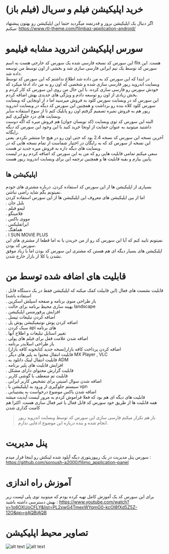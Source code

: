 # خرید اپلیکیشن فیلم و سریال (فیلم باز)
اگر دنبال یک اپلیکیشن بروز و قدرتمند میگردید حتما این اپلیکیشن رو بهتون پیشنهاد میکنم:
https://www.rtl-theme.com/filmbaz-application-android/


# سورس اپلیکیشن اندروید مشابه فیلیمو
این سورس کد نسخه فارسی شده یک سورس کد خارجی هست به اسم flix هست. این سورس کد توسط یک تیم ایرانی فارسی سازی شد و بخشی از اون توسط من توسعه داده شد.<br>
در ابتدا که این سورس کد به من داده شد اطلاع نداشتم که این سورس کد توسط وبسایت اندروید ریور فارسی سازی شده و شخصی که اون رو به من داد ادعا میکرد که خودش سورس رو فارسی سازی کرده. با این حال من روی این سورس کد کار کردم و بخش زیادی از اون رو توسعه دادم و ویژگی های جدیدی بهش اضافه کردم.<br>
این سورس کد در وبسایت سورس کلود به فروش میرسید اما د از اونجایی که وبسایت سورس کلود کلاه بنده رو برداشت و همچنین این سورس کد دیگه در وبسایت اندروید ریور هم به فروش نمیره تصمیم گرفتم اون رو پابلیک کنم تا از سوع استفاده سایر وبسایت های دزد جلوگیری کنم.<br>
البته این سورس کد توی وبسایت (کد نویسان جوان) هم فروش میره که اگه دوست داشتید میتونید به عنوان حمایت از اونجا خرید کنید با این وجود این سورس کد دیگه رایگانه.<br>
آخرین نسخه این سورس کد نسخه 2.4 بود که حتی اون رو در هیچ جا منتشر نکردم. یعنی این نسخه از سورس کد که به رایگان در اختیار شماست از تمام نسخه هایی که در وبسایت های دیگه داره به فروش میره جدید تر هست.<br>
سعی میکنم تمامی قابلیت هایی رو که من به این سورس کد اضافه کردم رو در لیست پایین بیارم و بقیه قابلیت ها و همچنین ترجمه این برای وبسایت اندروید ریور هست.<br>

## اپلیکیشن ها
بسیاری از اپلیکیشن ها از این سورس کد استفاده کردن. درباره مشتری های خودم نمیتونم بگم شاید راضی نباشن.<br>
اما از بین اپلیکیشن های معروف این اپلیکیشن ها از این سورس استفاده کردن <br>
. بلبل جان <br>
. لیمو فیلم <br>
. فلامینگو <br>
. مووی باکس <br>
. ایرانفلیکس <br>
. هماهنگ <br>
. ا SUN MOVIE PLUS <br>
نمیتونم تایید کنم که آیا این سورس کد رو از من خریدن یا نه اما قطعا از مشتری های این سورس کد بودن.<br>
اپلیکیشن های بسیار دیگه ای هم هستن که مشتری این سورس کد بودن اما یا زیاد موفق نشدن یا کلا از بازار خارج شدن.<br>


# قابلیت های اضافه شده توسط من
. قابلیت نشست های فعال (این قابیلت کمک میکنه که اپلیکیشن فقط در یک دستگاه قابل استفاده باشه)<br>
. باز طراحی منوی برنامه و صفحه اسپلش اسکرین<br>
. بهینه سازی محیط برنامه برای حالت landscape<br>
. افزایش پرفورمنس اپلیکیشن<br>
. اضافه کردن تبلیغات تپسل<br>
. اضافه کردن پوش نوتیفیکیشن پوش پل<br>
. سبک کردن api های برنامه<br>
. تغییر استایل تبلیغات و اطلاح آنها<br>
. اضافه شدن علامت قفل برای فیلم های پولی<br>
. باز طراحی اسلایدر برنامه<br>
. اضافه کردن پرداخت کافه بازار(نسخه جدید کتابخونه کافه بازار)<br>
. قابلیت انتقال محتوا به پلیر های دیگر MX Player , VLC <br>
. قابلیت انتقال لینک دانلود به ADM <br>
. افزایش قابلیت های پلیر برنامه<br>
. قابلیت گزارش محتوای دارای مشکل<br>
. قابلیت تم منعطف با گوشی کاربر<br>
. اضافه شدن سوال امنیتی برای تشخیص کاربر ایرانی<br>
. سیستم جلوگیری از ورود به اپلیکیشن با vpn <br>
. اضافه شدن باکس موضوع درخواست به پشتیبانی <br>
قابلیت های دیگه ای هم بود که فعلا فراموش کردم به مرور لیست آپدیت میشه<br>
همه قابلیت ها از طریق خود سورس کد قابل فعال یا غیر فعال سازی هست. اکثرا هم کامنت گذاری شدن <br>

> باز هم تکرار میکنم فارسی سازی این سورس کد توسط وبسایت اندروید ریور انجام شده و بنده درباره این موضوع ادعایی ندارم.<br>

# پنل مدیریت
سورس پنل مدیریت در یک ریپوزیتوری دیگه آپلود شده لینکش رو اینجا قرار میدم : https://github.com/soroush-a2000/filimo_application-panel

# آموزش راه اندازی
برای این سورس کد یک آموزش کامل تهیه کرده بودم که میتونید توی پلی لیست زیر بهش دسترسی داشته باشید : https://www.youtube.com/watch?v=1o6OXUoCFLY&list=PL2xwG4TmexWYqmG0-kcOl8fXd5Z5Z-12O&pp=gAQBiAQB<br>

# تصاویر محیط اپلیکیشن 


![alt text](https://s6.uupload.ir/files/untitled-185234_yml5.png)
![alt text](https://s6.uupload.ir/files/untitled-198712_oqc3.png)


